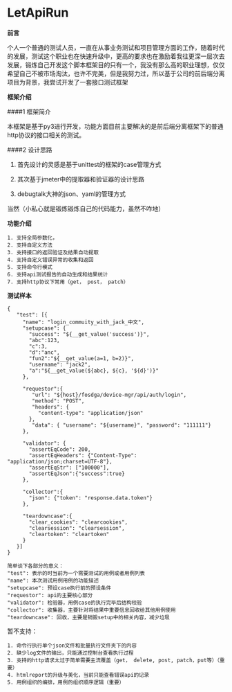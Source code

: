 # LetApiRun



**前言**

个人一个普通的测试人员，一直在从事业务测试和项目管理方面的工作，随着时代的发展，测试这个职业也在快速升级中，更高的要求也在激励着我往更深一层次去发展，锻炼自己开发这个脚本框架目的只有一个，我没有那么高的职业理想，仅仅希望自己不被市场淘汰，也许不完美，但是我努力过，所以基于公司的前后端分离项目为背景，我尝试开发了一套接口测试框架
 
 **框架介绍**
 
 ####1 框架简介
 
本框架是基于py3进行开发，功能方面目前主要解决的是前后端分离框架下的普通http协议的接口相关的测试。
    
 ####2 设计思路
 
1. 首先设计的灵感是基于unittest的框架的case管理方式

2. 其次基于jmeter中的提取器和验证器的设计思路

3. debugtalk大神的json、yaml的管理方式

当然（小私心就是锻炼锻炼自己的代码能力，虽然不咋地）

**功能介绍**

    1. 支持全局参数化，
    2. 支持自定义方法
    3. 支持接口的返回验证及结果自动提取
    4. 支持自定义错误异常的收集和返回
    5. 支持命令行模式
    6. 支持api测试报告的自动生成和结果统计
    7. 支持http协议下常用（get， post， patch）

**测试样本**
```
{
   "test": [{
     "name": "login_commuity_with_jack_中文",
     "setupcase": {
       "success": "${__get_value('success')}",
       "abc":123,
       "c":3,
       "d":"anc",
       "fun2":"${__get_value(a=1, b=2)}",
       "username": "jack2",
       "a":"${__get_value(${abc}, ${c}, '${d}')}"
     },

     "requestor":{
        "url": "${host}/fosdga/device-mgr/api/auth/login",
        "method": "POST",
        "headers": {
          "content-type": "application/json"
       },
        "data": { "username": "${username}", "password": "111111"}
     },

     "validator": {
       "assertEqCode": 200,
       "assertEqHeaders": {"Content-Type": "application/json;charset=UTF-8"},
       "assertEqStr": ["100000"],
       "assertEqJson":{"success":true}
     },

     "collector":{
       "json": {"token": "response.data.token"}
     },

     "teardowncase":{
       "clear_cookies": "clearcookies",
       "clearsession": "clearsession",
       "cleartoken": "cleartoken"
     }
   }]
}

简单谈下各部分的意义：
"test": 表示的时当前为一个需要测试的用例或者用例列表
"name": 本次测试用例用例的功能描述
"setupcase": 预设case执行前的预设条件
"requestor": api的主要核心部分
"validator": 检验器，用例case的执行完毕后结构校验
"collector": 收集器，主要针对将结果中重要信息回收给其他用例使用
"teardowncase": 回收，主要是销毁setup中的相关内容，减少垃圾
```

暂不支持：
```
1. 命令行执行单个json文件和批量执行文件夹下的内容
2. 缺少log文件的输出，只能通过控制台查看执行过程
3. 支持的http请求太过于简单需要主流覆盖（get， delete, post, patch，put等）（重要）
4. htmlreport的升级与美化，当前只能查看错误api的记录
5. 用例组织的编排，用例的组织顺序逻辑（重要）
```

